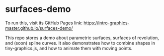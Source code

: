 # surfaces-demo

To run this, visit its GitHub Pages link: https://intro-graphics-master.github.io/surfaces-demo/

This repo stores a demo about parametric surfaces, surfaces of revolution, and (soon) spline curves.  It also demonstrates how to combine shapes in tiny-graphics.js, and how to animate them with moving points.

